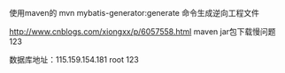 使用maven的  mvn mybatis-generator:generate 命令生成逆向工程文件

http://www.cnblogs.com/xiongxx/p/6057558.html maven jar包下载慢问题
123

数据库地址：115.159.154.181 root 123
